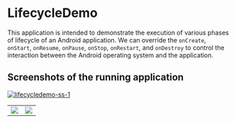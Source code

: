 # LifecycleDemo

This application is intended to demonstrate the execution of various phases of
lifecycle of an Android application. We can override the `onCreate`, `onStart`,
`onResume`, `onPause`, `onStop`, `onRestart`, and `onDestroy` to control the
interaction between the Android operating system and the application.

## Screenshots of the running application

[![lifecycledemo-ss-1](https://i.postimg.cc/fRW9st9m/Screenshot-from-2022-02-01-12-47-45.png)](https://postimg.cc/JGgnchKz)

<table>
  <tr>
    <td><img src="https://i.postimg.cc/qvmCvJsY/Screenshot-1643699827.png" /></td>
    <td><img src="https://i.postimg.cc/W4CF05fw/Screenshot-1643699829.png" /></td>
  </tr>
</table>
